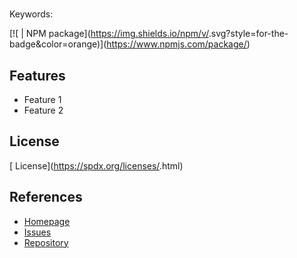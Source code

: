 # <!-- {{ name }} -->

<!-- {{ description }} -->

Keywords: <!-- {{ keywords array title }} -->

[![<!-- {{ name }} --> | NPM package](https://img.shields.io/npm/v/<!-- {{ name }} -->.svg?style=for-the-badge&color=orange)](https://www.npmjs.com/package/<!-- {{ name }} -->)

## Features

- Feature 1
- Feature 2

## License

[<!-- {{ license upper }} --> License](https://spdx.org/licenses/<!-- {{ license }} -->.html)

## References

- [Homepage](<!-- {{ homepage }} -->)
- [Issues](<!-- {{ bugs.url }} -->)
- [Repository](<!-- {{ repository.url }} -->)

<!-- {{ package.md upper }} -->
